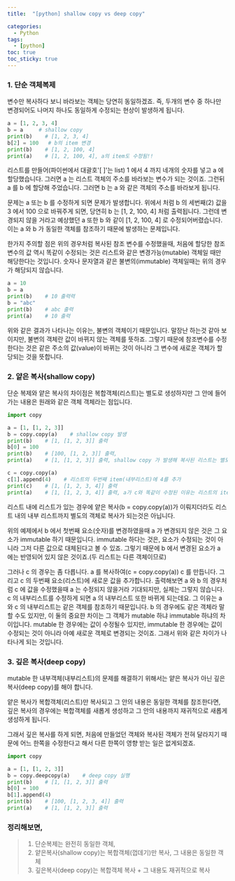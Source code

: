 ```yaml
---
title:  "[python] shallow copy vs deep copy"

categories:
  - Python
tags:
  - [python]
toc: true
toc_sticky: true
---
```


### 1. 단순 객체복제

변수만 복사하다 보니 바라보는 객체는 당연히 동일하겠죠. 즉, 두개의 변수 중 하나만 변경되어도 나머지 하나도 동일하게 수정되는 현상이 발생하게 됩니다.

```python
a = [1, 2, 3, 4]
b = a     # shallow copy
print(b)    # [1, 2, 3, 4]
b[2] = 100   # b의 item 변경
print(b)    # [1, 2, 100, 4]
print(a)    # [1, 2, 100, 4], a의 item도 수정됨!!
```

리스트를 만들어(파이썬에서 대괄호'[ ]'는 list) 1 에서 4 까지 네개의 숫자를 넣고 a 에 할당했습니다. 그러면 a 는 리스트 객체의 주소를 바라보는 변수가 되는 것이죠. 그런뒤 a 를 b 에 할당해 주었습니다. 그러면 b 는 a 와 같은 객체의 주소를 바라보게 됩니다.

문제는 a 또는 b 를 수정하게 되면 문제가 발생합니다. 위에서 처럼 b 의 세번째(2) 값을 3 에서 100 으로 바꿔주게 되면, 당연히 b 는 [1, 2, 100, 4] 처럼 출력됩니다. 그런데 변경되지 않을 거라고 예상했던 a 또한 b 와 같이 [1, 2, 100, 4] 로 수정되어버렸습니다. 이는 a 와 b 가 동일한 객체를 참조하기 때문에 발생하는 문제입니다.

한가지 주의할 점은 위의 경우처럼 복사된 참조 변수를 수정했을때, 처음에 할당한 참조 변수의 값 역시 똑같이 수정되는 것은 리스트와 같은 변경가능(mutable) 객체일 때만 해당한다는 것입니다. 숫자나 문자열과 같은 불변의(immutable) 객체일때는 위의 경우가 해당되지 않습니다.

```python
a = 10
b = a
print(b)    # 10 출력력
b = "abc"
print(b)    # abc 출력
print(a)    # 10 출력
```

위와 같은 결과가 나타나는 이유는, 불변의 객체이기 때문입니다. 말장난 하는것 같아 보이지만, 불변의 객체란 값이 바뀌지 않는 객체를 뜻하죠. 그렇기 때문에 참조변수를 수정한다는 것은 같은 주소의 값(value)이 바뀌는 것이 아니라 그 변수에 새로운 객체가 할당되는 것을 뜻합니다.

### 2. 얕은 복사(shallow copy)

단순 복제와 얕은 복사의 차이점은 복합객체(리스트)는 별도로 생성하지만 그 안에 들어가는 내용은 원래와 같은 객체 객체라는 점입니다.

```python
import copy

a = [1, [1, 2, 3]]
b = copy.copy(a)    # shallow copy 발생
print(b)    # [1, [1, 2, 3]] 출력
b[0] = 100
print(b)    # [100, [1, 2, 3]] 출력,
print(a)    # [1, [1, 2, 3]] 출력, shallow copy 가 발생해 복사된 리스트는 별도의 객체이므로 item을 수정하면 복사본만 수정된다. (immutable 객체의 경우)

c = copy.copy(a)
c[1].append(4)    # 리스트의 두번째 item(내부리스트)에 4를 추가
print(c)    # [1, [1, 2, 3, 4]] 출력
print(a)    # [1, [1, 2, 3, 4]] 출력, a가 c와 똑같이 수정된 이유는 리스트의 item 내부의 객체는 동일한 객체이므로 mutable한 리스트를 수정할때는 둘다 값이 변경됨
```

리스트 내에 리스트가 있는 경우에 얕은 복사(b = copy.copy(a))가 이뤄지더라도 리스트 내의 내부 리스트까지 별도의 객체로 복사가 되는것은 아닙니다.

위의 예제에서 b 에서 첫번째 요소(숫자)를 변경하였을때 a 가 변경되지 않은 것은 그 요소가 immutable 하기 때문입니다. immutable 하다는 것은, 요소가 수정되는 것이 아니라 그저 다른 값으로 대체된다고 볼 수 있죠. 그렇기 때문에 b 에서 변경된 요소가 a 에는 반영되어 있지 않은 것이죠.(두 리스트는 다른 객체이므로)

그러나 c 의 경우는 좀 다릅니다. a 를 복사하여(c = copy.copy(a)) c 를 만듭니다. 그리고 c 의 두번째 요소(리스트)에 새로운 값을 추가합니다. 출력해보면 a 와 b 의 경우처럼 c 에 값을 수정했을때 a 는 수정되지 않을거라 기대되지만, 실제는 그렇지 않습니다. c 의 내부리스트를 수정하게 되면 a 의 내부리스트 또한 바뀌게 되는데요. 그 이유는 a 와 c 의 내부리스트는 같은 객체를 참조하기 때문입니다. b 의 경우에도 같은 객체라 말할 수도 있지만, 이 둘의 중요한 차이는 그 객체가 mutable 하냐 immutable 하냐의 차이입니다. mutable 한 경우에는 값이 수정될수 있지만, immutable 한 경우에는 값이 수정되는 것이 아니라 아예 새로운 객체로 변경되는 것이죠. 그래서 위와 같은 차이가 나타나게 되는 것입니다.

### 3. 깊은 복사(deep copy)

mutable 한 내부객체(내부리스트)의 문제를 해결하기 위해서는 얕은 복사가 아닌 깊은 복사(deep copy)를 해야 합니다.

얕은 복사가 복합객체(리스트)만 복사되고 그 안의 내용은 동일한 객체를 참조한다면, 깊은 복사의 경우에는 복합객체를 새롭게 생성하고 그 안의 내용까지 재귀적으로 새롭게 생성하게 됩니다.

그래서 깊은 복사를 하게 되면, 처음에 만들었던 객체와 복사된 객체가 전혀 달라지기 때문에 어느 한쪽을 수정한다고 해서 다른 한쪽이 영향 받는 일은 없게되겠죠.

```python
import copy

a = [1, [1, 2, 3]]
b = copy.deepcopy(a)    # deep copy 실행
print(b)    # [1, [1, 2, 3]] 출력
b[0] = 100
b[1].append(4)
print(b)    # [100, [1, 2, 3, 4]] 출력
print(a)    # [1, [1, 2, 3]] 출력
```

### 정리해보면,

> 1. 단순복제는 완전히 동일한 객체,
> 2. 얕은복사(shallow copy)는 복합객체(껍데기)만 복사, 그 내용은 동일한 객체
> 3. 깊은복사(deep copy)는 복합객체 복사 + 그 내용도 재귀적으로 복사